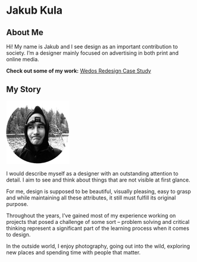 # Jakub Kula

## About Me

Hi! My name is Jakub and I see design as an important contribution to society. I’m a designer mainly focused on advertising in both print and online media.

**Check out some of my work:**
[Wedos Redesign Case Study](case-study.md)

## My Story
<img src="img/00_kula_headshot.png" alt="Closeup portrait of a person looking away from the camera while making a silly sad face." width="170px"/>

I would describe myself as a designer with an outstanding attention to detail. I aim to see and think about things that are not visible at first glance.

For me, design is supposed to be beautiful, visually pleasing, easy to grasp and while maintaining all these attributes, it still must fulfill its original purpose.

Throughout the years, I’ve gained most of my experience working on projects that posed a challenge of some sort – problem solving and critical thinking represent a significant part of the learning process when it comes to design.

In the outside world, I enjoy photography, going out into the wild, exploring new places and spending time with people that matter.

